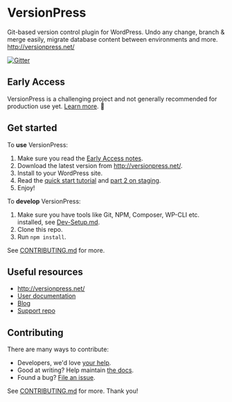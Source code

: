 # VersionPress

Git-based version control plugin for WordPress. Undo any change, branch & merge easily, migrate database content between environments and more. <http://versionpress.net/>

[![Gitter](https://img.shields.io/gitter/room/nwjs/nw.js.svg)](https://gitter.im/versionpress/versionpress)


## Early Access

VersionPress is a challenging project and not generally recommended for production use yet. [Learn more](http://docs.versionpress.net/en/getting-started/about-eap). :hatching_chick: 

## Get started

To **use** VersionPress:

1. Make sure you read the [Early Access notes](http://docs.versionpress.net/en/getting-started/about-eap).
2. Download the latest version from <http://versionpress.net/>.
3. Install to your WordPress site.
4. Read the [quick start tutorial](http://blog.versionpress.net/2015/05/versionpress-1-0-walkthrough/) and [part 2 on staging](http://blog.versionpress.net/2015/09/versionpress-2-0-staging/).
5. Enjoy!


To **develop** VersionPress:

1. Make sure you have tools like Git, NPM, Composer, WP-CLI etc. installed, see [Dev-Setup.md](./docs/Dev-Setup.md).
2. Clone this repo.
3. Run `npm install`.

See [CONTRIBUTING.md](./CONTRIBUTING.md) for more.


## Useful resources

- <http://versionpress.net/> 
- [User documentation](http://docs.versionpress.net/)
- [Blog](http://blog.versionpress.net/)
- [Support repo](https://github.com/versionpress/support)


## Contributing

There are many ways to contribute:

- Developers, we'd love [your help](./CONTRIBUTING.md).
- Good at writing? Help maintain [the docs](https://github.com/versionpress/docs).
- Found a bug? [File an issue](https://github.com/versionpress/versionpress/issues).

See [CONTRIBUTING.md](./CONTRIBUTING.md) for more. Thank you!

